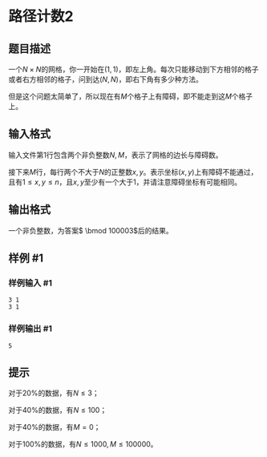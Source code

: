 # 路径计数2

## 题目描述

一个$N \times N$的网格，你一开始在$(1,1)$，即左上角。每次只能移动到下方相邻的格子或者右方相邻的格子，问到达$(N,N)$，即右下角有多少种方法。

但是这个问题太简单了，所以现在有$M$个格子上有障碍，即不能走到这$M$个格子上。


## 输入格式

输入文件第$1$行包含两个非负整数$N,M$，表示了网格的边长与障碍数。

接下来$M$行，每行两个不大于$N$的正整数$x, y$。表示坐标$(x, y)$上有障碍不能通过，且有$1≤x, y≤n$，且$x, y$至少有一个大于$1$，并请注意障碍坐标有可能相同。


## 输出格式

一个非负整数，为答案$  \bmod 100003$后的结果。


## 样例 #1

### 样例输入 #1
```
3 1
3 1
```

### 样例输出 #1

```
5
```

## 提示

对于$20\%$的数据，有$N≤3$；

对于$40\%$的数据，有$N≤100$；

对于$40\%$的数据，有$M=0$；

对于$100\%$的数据，有$N≤1000,M≤100000$。

